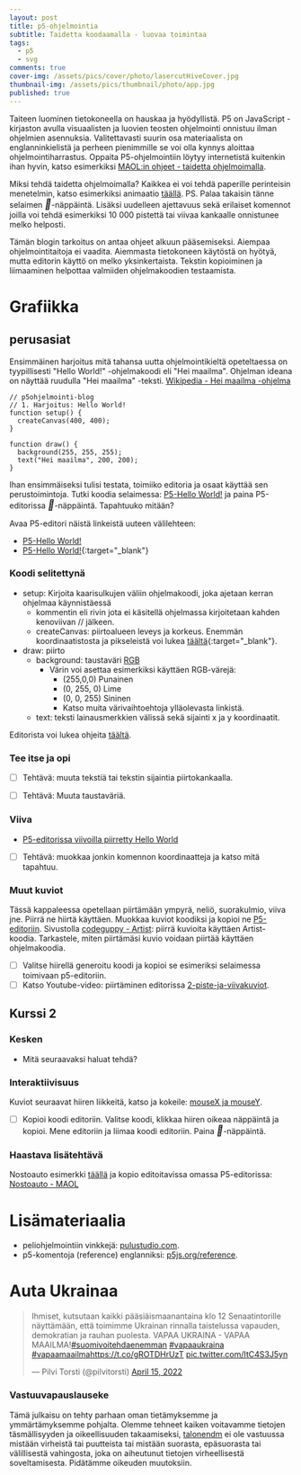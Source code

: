 ```yaml
---
layout: post
title: p5-ohjelmointia
subtitle: Taidetta koodaamalla - luovaa toimintaa
tags:
  - p5
  - svg
comments: true
cover-img: /assets/pics/cover/photo/lasercutHiveCover.jpg
thumbnail-img: /assets/pics/thumbnail/photo/app.jpg
published: true
---
```


Taiteen luominen tietokoneella on hauskaa ja hyödyllistä. P5 on JavaScript -kirjaston avulla visuaalisten ja luovien teosten ohjelmointi onnistuu ilman ohjelmien asennuksia. Valitettavasti suurin osa materiaalista on englanninkielistä ja perheen pienimmille se voi olla kynnys aloittaa ohjelmointiharrastus. Oppaita P5-ohjelmointiin löytyy internetistä kuitenkin ihan hyvin, katso esimerkiksi [MAOL:in ohjeet - taidetta ohjelmoimalla](https://maol.fi/materiaalit/taidetta-ohjelmoimalla/).

Miksi tehdä taidetta ohjelmoimalla? Kaikkea ei voi tehdä paperille perinteisin menetelmin, katso esimerkiksi animaatio [täällä](https://peda.net/p/tuomo.riekkinen%40jns.fi/animaatiot/proccessing/tjat/tjat). PS. Palaa takaisin tänne selaimen <i style='font-size:18px' class='fas'>&#xf060;</i>-näppäintä. Lisäksi uudelleen ajettavuus sekä erilaiset komennot joilla voi tehdä esimerkiksi 10 000 pistettä tai viivaa kankaalle onnistunee melko helposti.

<!-- https://www.w3schools.com/icons/fontawesome5_icons_arrows.asp -->

Tämän blogin tarkoitus on antaa ohjeet alkuun pääsemiseksi. Aiempaa ohjelmointitaitoja ei vaadita. Aiemmasta tietokoneen käytöstä on hyötyä, mutta editorin käyttö on melko yksinkertaista. Tekstin kopioiminen ja liimaaminen helpottaa valmiiden ohjelmakoodien testaamista. 

# Grafiikka

## perusasiat

Ensimmäinen harjoitus mitä tahansa uutta ohjelmointikieltä opeteltaessa on tyypillisesti "Hello World!" -ohjelmakoodi eli "Hei maailma". Ohjelman ideana on näyttää ruudulla "Hei maailma" -teksti. [Wikipedia - Hei maailma -ohjelma](https://fi.wikipedia.org/wiki/Hei_maailma_-ohjelma)

~~~
// p5ohjelmointi-blog
// 1. Harjoitus: Hello World!
function setup() {
  createCanvas(400, 400);
}

function draw() {
  background(255, 255, 255);
  text("Hei maailma", 200, 200); 
}
~~~

Ihan ensimmäiseksi tulisi testata, toimiiko editoria ja osaat käyttää sen perustoimintoja. Tutki koodia selaimessa: [P5-Hello World!](https://editor.p5js.org/haques/sketches/McqXpW-WZ) ja paina P5-editorissa <i style="font-size:18px" class="fa">&#xf04b;</i>-näppäintä. Tapahtuuko mitään?

Avaa P5-editori näistä linkeistä uuteen välilehteen: 
- <a href="https://editor.p5js.org/haques/sketches/xCVg1jLN5" target="_blank" rel="noopener"><span>P5-Hello World!</span> </a>
- [P5-Hello World!](https://editor.p5js.org/haques/sketches/xCVg1jLN5){:target="_blank"}

### Koodi selitettynä

- setup: Kirjoita kaarisulkujen väliin ohjelmakoodi, joka ajetaan kerran ohjelmaa käynnistäessä
  - kommentin eli rivin jota ei käsitellä ohjelmassa kirjoitetaan kahden kenoviivan // jälkeen.
  - createCanvas: piirtoalueen leveys ja korkeus. Enemmän koordinaatistosta ja pikseleistä voi lukea [täältä](https://maol.fi/materiaalit/taidetta-ohjelmoimalla/1-johdanto/){:target="_blank"}.
- draw: piirto
  - background: taustaväri [RGB](https://www.rapidtables.org/fi/web/color/RGB_Color.html)
    - Värin voi asettaa esimerkiksi käyttäen RGB-värejä:
      - (255,0,0) Punainen
      - (0, 255, 0) Lime
      - (0, 0, 255) Sininen
      - Katso muita värivaihtoehtoja ylläolevasta linkistä.
  - text: teksti lainausmerkkien välissä sekä sijainti x ja y koordinaatit.

Editorista voi lukea ohjeita [täältä](https://maol.fi/materiaalit/taidetta-ohjelmoimalla/1-johdanto/p5-js-ohjelmointi/).

### Tee itse ja opi

- [ ]  Tehtävä: muuta tekstiä tai tekstin sijaintia piirtokankaalla.
- [ ]  Tehtävä: Muuta taustaväriä.


### Viiva

- [P5-editorissa viivoilla piirretty Hello World](https://editor.p5js.org/4pip/sketches/w5zALh8xO)
- [ ]  Tehtävä: muokkaa jonkin komennon koordinaatteja ja katso mitä tapahtuu.

### Muut kuviot

Tässä kappaleessa opetellaan piirtämään ympyrä, neliö, suorakulmio, viiva jne. Piirrä ne hiirtä käyttäen. Muokkaa kuviot koodiksi ja kopioi ne [P5-editoriin](https://editor.p5js.org/). Sivustolla [codeguppy - Artist](https://codeguppy.com/code.html?t=artist): piirrä kuvioita käyttäen Artist-koodia. Tarkastele, miten piirtämäsi kuvio voidaan piirtää käyttäen ohjelmakoodia. 

- [ ]  Valitse hiirellä generoitu koodi ja kopioi se esimeriksi selaimessa toimivaan p5-editoriin.
- [ ]  Katso Youtube-video: piirtäminen editorissa [2-piste-ja-viivakuviot](https://maol.fi/materiaalit/taidetta-ohjelmoimalla/2-piste-ja-viivakuviot/).

## Kurssi 2

### Kesken

- Mitä seuraavaksi haluat tehdä?

### Interaktiivisuus

Kuviot seuraavat hiiren liikkeitä, katso ja kokeile: [mouseX ja mouseY](https://maol.fi/materiaalit/taidetta-ohjelmoimalla/3-tasokuviot/mousex-ja-mousey/). 

- [ ] Kopioi koodi editoriin. Valitse koodi, klikkaa hiiren oikeaa näppäintä ja kopioi. Mene editoriin ja liimaa koodi editoriin. Paina <i style="font-size:18px" class="fa">&#xf04b;</i>-näppäintä.

### Haastava lisätehtävä

Nostoauto esimerkki [täällä](https://maol.fi/materiaalit/taidetta-ohjelmoimalla/5-muuttujat/nostoauto/) ja kopio editoitavissa omassa P5-editorissa: <a href="https://editor.p5js.org/haques/sketches/McqXpW-WZ" target="_blank" rel="noopener"><span>Nostoauto - MAOL</span> </a>


# Lisämateriaalia

- peliohjelmointiin vinkkejä: [pulustudio.com](https://www.pulustudio.com/asteroids-pelin-ohjelmointi/). 
- p5-komentoja (reference) englanniksi: [p5js.org/reference](https://p5js.org/reference/).

# Auta Ukrainaa

<blockquote class="twitter-tweet"><p lang="fi" dir="ltr">Ihmiset, kutsutaan kaikki pääsiäismaanantaina klo 12 Senaatintorille näyttämään, että toimimme Ukrainan rinnalla taistelussa vapauden, demokratian ja rauhan puolesta. VAPAA UKRAINA - VAPAA MAAILMA!<a href="https://twitter.com/hashtag/suomivoitehdaenemman?src=hash&amp;ref_src=twsrc%5Etfw">#suomivoitehdaenemman</a> <a href="https://twitter.com/hashtag/vapaaukraina?src=hash&amp;ref_src=twsrc%5Etfw">#vapaaukraina</a> <a href="https://twitter.com/hashtag/vapaamaailma?src=hash&amp;ref_src=twsrc%5Etfw">#vapaamaailma</a><a href="https://t.co/gROTDHrUzT">https://t.co/gROTDHrUzT</a> <a href="https://t.co/ItC4S3J5yn">pic.twitter.com/ItC4S3J5yn</a></p>&mdash; Pilvi Torsti (@pilvitorsti) <a href="https://twitter.com/pilvitorsti/status/1514861534194937860?ref_src=twsrc%5Etfw">April 15, 2022</a></blockquote> <script async src="https://platform.twitter.com/widgets.js" charset="utf-8"></script>





### Vastuuvapauslauseke

Tämä julkaisu on tehty parhaan oman tietämyksemme ja ymmärtämyksemme pohjalta. Olemme tehneet kaiken voitavamme tietojen täsmällisyyden ja oikeellisuuden takaamiseksi, [talonendm](https://talonendm.github.io/) ei ole vastuussa mistään virheistä tai puutteista tai mistään suorasta, epäsuorasta tai välillisestä
vahingosta, joka on aiheutunut tietojen virheellisestä soveltamisesta. Pidätämme oikeuden muutoksiin.